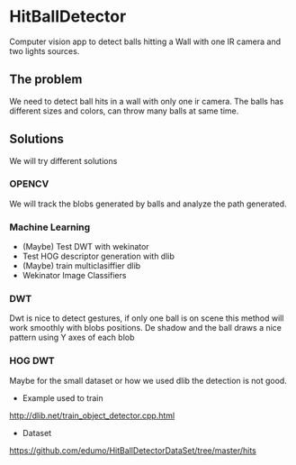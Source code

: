 # HitBallDetector

Computer vision app to detect balls hitting a Wall with one IR camera and two lights sources. 

## The problem

We need to detect ball hits in a wall with only one ir camera. The balls has different sizes and colors, can 
throw many balls at same time.

## Solutions

We will try different solutions

### OPENCV

We will track the blobs generated by balls and analyze the path generated.

### Machine Learning

- (Maybe) Test DWT with wekinator
- Test HOG descriptor generation with dlib
- (Maybe) train multiclasiffier dlib 
- Wekinator Image Classifiers

### DWT

Dwt is nice to detect gestures, if only one ball is on scene this method will work smoothly with blobs positions. De shadow and the ball draws a nice pattern using Y axes of each blob

### HOG DWT

Maybe for the small dataset or how we used dlib the detection is not good.

- Example used to train

http://dlib.net/train_object_detector.cpp.html

- Dataset

https://github.com/edumo/HitBallDetectorDataSet/tree/master/hits






